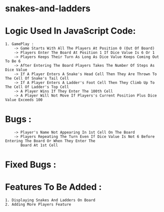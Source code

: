 # snakes-and-ladders

# Logic Used In JavaScript Code:
    1. GamePlay :
        -> Game Starts With All The Players At Position 0 (Out Of Board)
        -> Players Enter The Board At Position 1 If Dice Value Is 6 Or 1
        -> Players Keeps Their Turn As Long As Dice Value Keeps Coming Out To Be 6
        -> After Entering The Board Players Takes The Number Of Steps As Dice Value
        -> If A Player Enters A Snake's Head Cell Then They Are Thrown To The Cell Of Snake's Tail Cell
        -> If A Player Enters A Ladder's Foot Cell Then They Climb Up To The Cell Of Ladder's Top Cell
        -> A Player Wins If They Enter The 100th Cell
        -> A Player Will Not Move If Players's Current Position Plus Dice Value Exceeds 100
        
# Bugs : 
        -> Player's Name Not Appearing In 1st Cell On The Board
        -> Players Repeating The Turn Even If Dice Value Is Not 6 Before Entering The Board Or When They Enter The 
           Board At 1st Cell

# Fixed Bugs :

# Features To Be Added :
    1. Displaying Snakes And Ladders On Board
    2. Adding More Players Feature